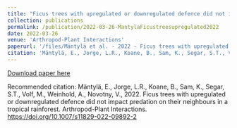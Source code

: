 ```yaml
---
title: "Ficus trees with upregulated or downregulated defence did not impact predation on their neighbours in a tropical rainforest"
collection: publications
permalink: /publication/2022-03-26-MantylaFicustreesupregulated2022
date: 2022-03-26
venue: 'Arthropod-Plant Interactions'
paperurl: '/files/Mäntylä et al. - 2022 - Ficus trees with upregulated or downregulated defe.pdf'
citation: 'Mäntylä, E., Jorge, L.R., Koane, B., Sam, K., Segar, S.T., Volf, M., Weinhold, A., Novotny, V., 2022. Ficus trees with upregulated or downregulated defence did not impact predation on their neighbours in a tropical rainforest. Arthropod-Plant Interactions. https://doi.org/10.1007/s11829-022-09892-2'
---
```


<a href='/files/Mäntylä et al. - 2022 - Ficus trees with upregulated or downregulated defe.pdf'>Download paper here</a>

Recommended citation: Mäntylä, E., Jorge, L.R., Koane, B., Sam, K., Segar, S.T., Volf, M., Weinhold, A., Novotny, V., 2022. Ficus trees with upregulated or downregulated defence did not impact predation on their neighbours in a tropical rainforest. Arthropod-Plant Interactions. https://doi.org/10.1007/s11829-022-09892-2